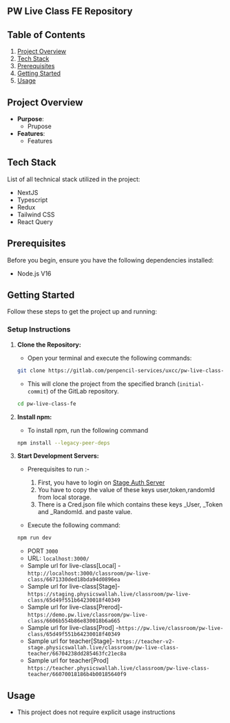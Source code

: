## PW Live Class FE Repository
## Table of Contents
1. [Project Overview](#project-overview)
2. [Tech Stack](#tech-stack)
3. [Prerequisites](#prerequisites)
4. [Getting Started](#getting-started)
5. [Usage](#usage)

## Project Overview <a name="project-overview"></a>
- **Purpose**:
    - Prupose
- **Features**:
    - Features

## Tech Stack <a name="tech-stack"></a>
List of all technical stack utilized in the project:
- NextJS
- Typescript
- Redux
- Tailwind CSS
- React Query

## Prerequisites <a name="prerequisites"></a>
Before you begin, ensure you have the following dependencies installed:
- Node.js V16

## Getting Started <a name="getting-started"></a>
Follow these steps to get the project up and running:

### Setup Instructions <a name="setup-instruction"></a>
1. **Clone the Repository:**
    - Open your terminal and execute the following commands:
    ```bash
    git clone https://gitlab.com/penpencil-services/uxcc/pw-live-class-fe.git
    ```
 
    - This will clone the project from the specified branch (`initial-commit`) of the GitLab repository. 

    ```bash
    cd pw-live-class-fe
    ```
2. **Install npm:**
    - To install npm, run the following command
    ```bash
    npm install --legacy-peer-deps
    ```
3. **Start Development Servers:**
    - Prerequisites to run :- 
      1. First, you have to login on <a href="https://staging.physicswallah.live/study/auth?url=">Stage Auth Server</a>
      2. You have to copy the value of these keys user,token,randomId from local storage.
      3. There is a Cred.json file which contains these keys _User, _Token and _RandomId. and paste value.
    
    - Execute the following command:
    ```bash
    npm run dev 
    ```
    
    - PORT `3000`
    - URL: `localhost:3000/`
    - Sample url for live-class[Local] - `http://localhost:3000/classroom/pw-live-class/6671330ded18bda94d0896ea`
    - Sample url for live-class[Stage]- `https://staging.physicswallah.live/classroom/pw-live-class/65d49f551b64230018f40349`
    - Sample url for live-class[Prerod]- `https://demo.pw.live/classroom/pw-live-class/6606b554b86e830018b6a665`
    - Sample url for live-class[Prod] -`https://pw.live/classroom/pw-live-class/65d49f551b64230018f40349`
    - Sample url for teacher[Stage]- `https://teacher-v2-stage.physicswallah.live/classroom/pw-live-class-teacher/66704238dd285463fc21ec8a`
    - Sample url for teacher[Prod] `https://teacher.physicswallah.live/classroom/pw-live-class-teacher/66070018186b4b00185640f9`
      

## Usage <a name="usage"></a>
- This project does not require explicit usage instructions
